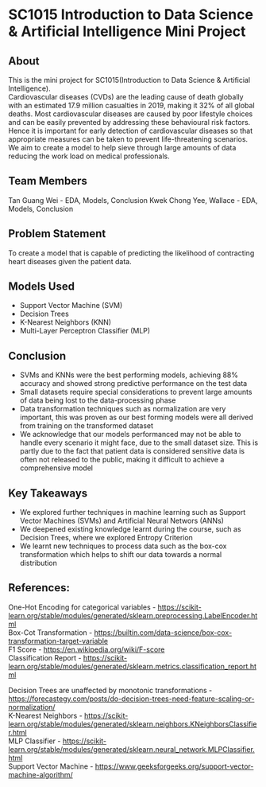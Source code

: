 # SC1015 Introduction to Data Science & Artificial Intelligence Mini Project
## About
This is the mini project for SC1015(Introduction to Data Science & Artificial Intelligence). <br>
Cardiovascular diseases (CVDs) are the leading cause of death globally with an estimated 17.9 million casualties in 2019, making it 32% of all global deaths. Most cardiovascular diseases are caused by poor lifestyle choices and can be easily prevented by addressing these behavioural risk factors. Hence it is important for early detection of cardiovascular diseases so that appropriate measures can be taken to prevent life-threatening scenarios. We aim to create a model to help sieve through large amounts of data reducing the work load on medical professionals. <br>

## Team Members
Tan Guang Wei - EDA, Models, Conclusion
Kwek Chong Yee, Wallace - EDA, Models, Conclusion

## Problem Statement
To create a model that is capable of predicting the likelihood of contracting heart diseases given the patient data.

## Models Used
<ul>
    <li> Support Vector Machine (SVM) </li>
    <li> Decision Trees </li>
    <li> K-Nearest Neighbors (KNN) </li>
    <li> Multi-Layer Perceptron Classifier (MLP) </li>
</ul>

## Conclusion
<ul>
    <li> SVMs and KNNs were the best performing models, achieving 88% accuracy and showed strong predictive performance on the test data </li>
    <li> Small datasets require special considerations to prevent large amounts of data being lost to the data-processing phase </li>
    <li> Data transformation techniques such as normalization are very important, this was proven as our best forming models were all derived from training on the transformed dataset </li>
    <li> We acknowledge that our models performanced may not be able to handle every scenario it might face, due to the small dataset size. This is partly due to the fact that patient data is considered sensitive data is often not released to the public, making it difficult to achieve a comprehensive model </li>
</ul>

## Key Takeaways
<ul>
    <li> We explored further techniques in machine learning such as Support Vector Machines (SVMs) and Artificial Neural Networs (ANNs) </li>
    <li> We deepened existing knowledge learnt during the course, such as Decision Trees, where we explored Entropy Criterion </li>
    <li> We learnt new techniques to process data such as the box-cox transformation which helps to shift our data towards a normal distribution </li>
</ul>


## References:
One-Hot Encoding for categorical variables - https://scikit-learn.org/stable/modules/generated/sklearn.preprocessing.LabelEncoder.html <br>
Box-Cot Transformation - https://builtin.com/data-science/box-cox-transformation-target-variable <br>
F1 Score - https://en.wikipedia.org/wiki/F-score <br>
Classification Report - https://scikit-learn.org/stable/modules/generated/sklearn.metrics.classification_report.html <br>

Decision Trees are unaffected by monotonic transformations - https://forecastegy.com/posts/do-decision-trees-need-feature-scaling-or-normalization/ <br>
K-Nearest Neighbors - https://scikit-learn.org/stable/modules/generated/sklearn.neighbors.KNeighborsClassifier.html <br>
MLP Classifier - https://scikit-learn.org/stable/modules/generated/sklearn.neural_network.MLPClassifier.html <br>
Support Vector Machine - https://www.geeksforgeeks.org/support-vector-machine-algorithm/ <br>